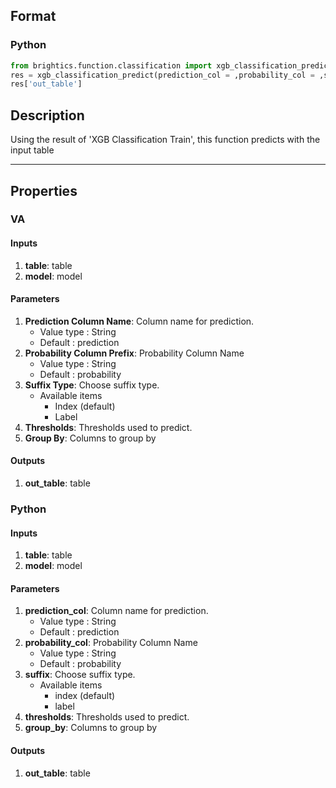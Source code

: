 ## Format
### Python
```python
from brightics.function.classification import xgb_classification_predict
res = xgb_classification_predict(prediction_col = ,probability_col = ,suffix = ,thresholds = ,group_by = )
res['out_table']
```

## Description
Using the result of 'XGB Classification Train', this function predicts with the input table

---

## Properties
### VA
#### Inputs
1. **table**: table
2. **model**: model

#### Parameters
1. **Prediction Column Name**: Column name for prediction.
   - Value type : String
   - Default : prediction
2. **Probability Column Prefix**: Probability Column Name
   - Value type : String
   - Default : probability
3. **Suffix Type**: Choose suffix type.
   - Available items
      - Index (default)
      - Label
4. **Thresholds**: Thresholds used to predict.
5. **Group By**: Columns to group by

#### Outputs
1. **out_table**: table

### Python
#### Inputs
1. **table**: table
2. **model**: model

#### Parameters
1. **prediction_col**: Column name for prediction.
   - Value type : String
   - Default : prediction
2. **probability_col**: Probability Column Name
   - Value type : String
   - Default : probability
3. **suffix**: Choose suffix type.
   - Available items
      - index (default)
      - label
4. **thresholds**: Thresholds used to predict.
5. **group_by**: Columns to group by

#### Outputs
1. **out_table**: table


